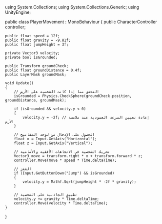 using System.Collections;
using System.Collections.Generic;
using UnityEngine;

public class PlayerMovement : MonoBehaviour
{
    public CharacterController controller;

    public float speed = 12f;
    public float gravity = -9.81f;
    public float jumpHeight = 3f;

    private Vector3 velocity;
    private bool isGrounded;

    public Transform groundCheck;
    public float groundDistance = 0.4f;
    public LayerMask groundMask;

    void Update()
    {
        // التحقق مما إذا كانت الشخصية على الأرض
        isGrounded = Physics.CheckSphere(groundCheck.position, groundDistance, groundMask);

        if (isGrounded && velocity.y < 0)
        {
            velocity.y = -2f; // إعادة تعيين السرعة العمودية عند ملامسة الأرض
        }

        // الحصول على الإدخال من لوحة المفاتيح
        float x = Input.GetAxis("Horizontal");
        float z = Input.GetAxis("Vertical");

        // تحريك الشخصية في الاتجاهات الأفقية والأمامية
        Vector3 move = transform.right * x + transform.forward * z;
        controller.Move(move * speed * Time.deltaTime);

        // القفز
        if (Input.GetButtonDown("Jump") && isGrounded)
        {
            velocity.y = Mathf.Sqrt(jumpHeight * -2f * gravity);
        }

        // تطبيق الجاذبية على الشخصية
        velocity.y += gravity * Time.deltaTime;
        controller.Move(velocity * Time.deltaTime);
    }
}

